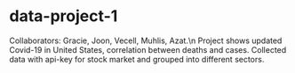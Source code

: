 # data-project-1
Collaborators: Gracie, Joon, Vecell, Muhlis, Azat.\n
Project shows updated Covid-19 in United States, correlation between deaths and cases.
Collected data with api-key for stock market and grouped into different sectors.
